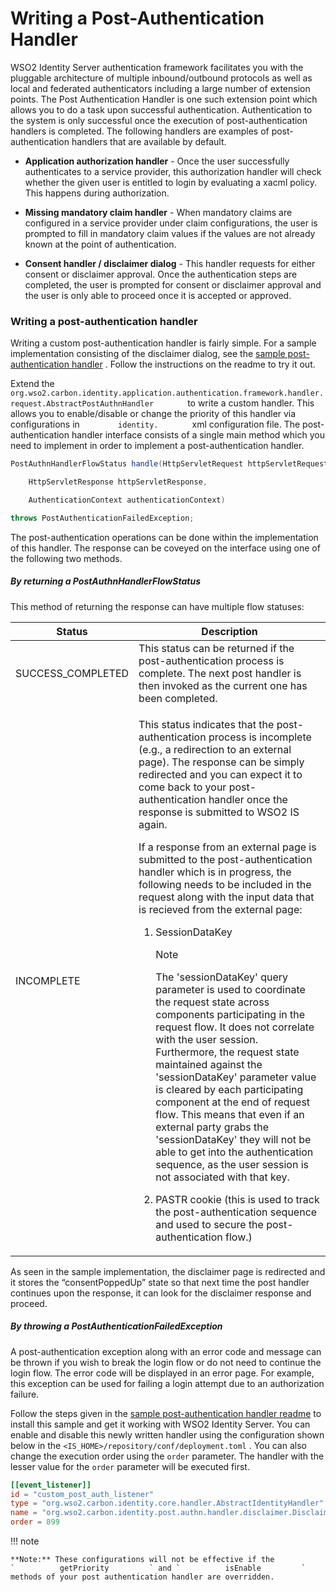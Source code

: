 # Writing a Post-Authentication Handler

WSO2 Identity Server authentication framework facilitates you with the
pluggable architecture of multiple inbound/outbound protocols as well as
local and federated authenticators including a large number of extension
points. The Post Authentication Handler is one such extension point
which allows you to do a task upon successful authentication.
Authentication to the system is only successful once the execution of
post-authentication handlers is completed. The following handlers are
examples of post-authentication handlers that are available by default.

-   **Application authorization handler** - Once the user successfully
    authenticates to a service provider, this authorization handler will
    check whether the given user is entitled to login by evaluating a
    xacml policy. This happens during authorization.  
      
-   **Missing mandatory claim handler** - When mandatory claims are
    configured in a service provider under claim configurations, the
    user is prompted to fill in mandatory claim values if the values are
    not already known at the point of authentication.  
      
-   **Consent handler / disclaimer dialog** - This handler requests for
    either consent or disclaimer approval. Once the authentication steps
    are completed, the user is prompted for consent or disclaimer
    approval and the user is only able to proceed once it is accepted or
    approved.

### Writing a post-authentication handler

Writing a custom post-authentication handler is fairly simple. For a
sample implementation consisting of the disclaimer dialog, see the
[sample post-authentication
handler](https://github.com/wso2/samples-is/tree/master/etc/sample-post-authentication-handler)
. Follow the instructions on the readme to try it out.

Extend the
`         org.wso2.carbon.identity.application.authentication.framework.handler.request.AbstractPostAuthnHandler        `
to write a custom handler. This allows you to enable/disable or change
the priority of this handler via configurations in
`         identity.        ` xml configuration file. The
post-authentication handler interface consists of a single main method
which you need to implement in order to implement a post-authentication
handler.

``` java
PostAuthnHandlerFlowStatus handle(HttpServletRequest httpServletRequest,

    HttpServletResponse httpServletResponse,

    AuthenticationContext authenticationContext)

throws PostAuthenticationFailedException;
```

The post-authentication operations can be done within the implementation
of this handler. The response can be coveyed on the interface using one
of the following two methods.  
  
##### By returning a PostAuthnHandlerFlowStatus

This method of returning the response can have multiple flow statuses:

<table>
<thead>
<tr class="header">
<th>Status</th>
<th>Description</th>
</tr>
</thead>
<tbody>
<tr class="odd">
<td>SUCCESS_COMPLETED</td>
<td>This status can be returned if the post-authentication process is complete. The next post handler is then invoked as the current one has been completed.</td>
</tr>
<tr class="even">
<td>INCOMPLETE</td>
<td><p>This status indicates that the post-authentication process is incomplete (e.g., a redirection to an external page). The response can be simply redirected and you can expect it to come back to your post-authentication handler once the response is submitted to WSO2 IS again.</p>
<p>If a response from an external page is submitted to the post-authentication handler which is in progress, the following needs to be included in the request along with the input data that is recieved from the external page:</p>
<ol>
<li><p>SessionDataKey</p></li>
<div class="admonition note">
<p class="admonition-title">Note</p>
<p>The 'sessionDataKey' query parameter is used to coordinate the request state across components participating in the request flow. It does not correlate with the user session. Furthermore, the request state maintained against the 'sessionDataKey' parameter value is cleared by each participating component at the end of request flow. This means that even if an external party grabs the 'sessionDataKey' they will not be able to get into the authentication sequence, as the user session is not associated with that key.</p>
</div>
<li><p>PASTR cookie (this is used to track the post-authentication sequence and used to secure the post-authentication flow.)</p></li>
</ol></td>
</tr>
</tbody>
</table>

As seen in the sample implementation, the disclaimer page is redirected
and it stores the “consentPoppedUp” state so that next time the post
handler continues upon the response, it can look for the disclaimer
response and proceed.  
  

##### By throwing a PostAuthenticationFailedException 

A post-authentication exception along with an error code and message can
be thrown if you wish to break the login flow or do not need to continue
the login flow. The error code will be displayed in an error page. For
example, this exception can be used for failing a login attempt due to
an authorization failure.

Follow the steps given in the [sample post-authentication handler
readme](https://github.com/wso2/samples-is/blob/master/etc/sample-post-authentication-handler/README.MD)
to install this sample and get it working with WSO2 Identity Server. You
can enable and disable this newly written handler using the
configuration shown below in the `
<IS_HOME>/repository/conf/deployment.toml ` . You can also change the
execution order using the ` order ` parameter. The handler with the
lesser value for the ` order ` parameter will be executed first.

```toml
[[event_listener]]
id = "custom_post_auth_listener"
type = "org.wso2.carbon.identity.core.handler.AbstractIdentityHandler"
name = "org.wso2.carbon.identity.post.authn.handler.disclaimer.DisclaimerPostAuthenticationHandler"
order = 899
```

!!! note
    
    **Note:** These configurations will not be effective if the
    `          getPriority         ` and `          isEnable         `
    methods of your post authentication handler are overridden.
    
